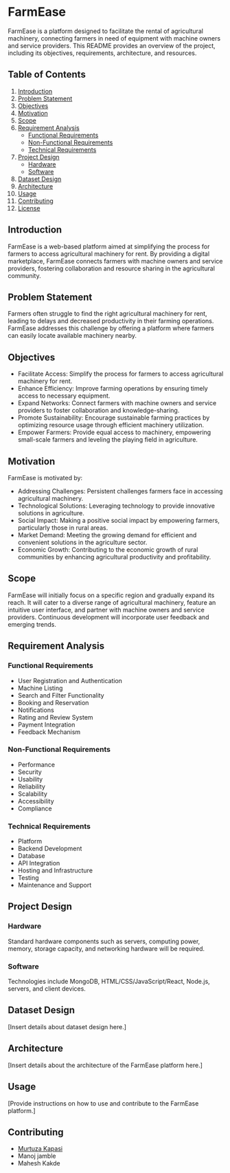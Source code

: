 # FarmEase

FarmEase is a platform designed to facilitate the rental of agricultural machinery, connecting farmers in need of equipment with machine owners and service providers. This README provides an overview of the project, including its objectives, requirements, architecture, and resources.

## Table of Contents

1. [Introduction](#introduction)
2. [Problem Statement](#problem-statement)
3. [Objectives](#objectives)
4. [Motivation](#motivation)
5. [Scope](#scope)
6. [Requirement Analysis](#requirement-analysis)
   - [Functional Requirements](#functional-requirements)
   - [Non-Functional Requirements](#non-functional-requirements)
   - [Technical Requirements](#technical-requirements)
7. [Project Design](#project-design)
   - [Hardware](#hardware)
   - [Software](#software)
8. [Dataset Design](#dataset-design)
9. [Architecture](#architecture)
10. [Usage](#usage)
11. [Contributing](#contributing)
12. [License](#license)

## Introduction

FarmEase is a web-based platform aimed at simplifying the process for farmers to access agricultural machinery for rent. By providing a digital marketplace, FarmEase connects farmers with machine owners and service providers, fostering collaboration and resource sharing in the agricultural community.

## Problem Statement

Farmers often struggle to find the right agricultural machinery for rent, leading to delays and decreased productivity in their farming operations. FarmEase addresses this challenge by offering a platform where farmers can easily locate available machinery nearby.

## Objectives

- Facilitate Access: Simplify the process for farmers to access agricultural machinery for rent.
- Enhance Efficiency: Improve farming operations by ensuring timely access to necessary equipment.
- Expand Networks: Connect farmers with machine owners and service providers to foster collaboration and knowledge-sharing.
- Promote Sustainability: Encourage sustainable farming practices by optimizing resource usage through efficient machinery utilization.
- Empower Farmers: Provide equal access to machinery, empowering small-scale farmers and leveling the playing field in agriculture.

## Motivation

FarmEase is motivated by:

- Addressing Challenges: Persistent challenges farmers face in accessing agricultural machinery.
- Technological Solutions: Leveraging technology to provide innovative solutions in agriculture.
- Social Impact: Making a positive social impact by empowering farmers, particularly those in rural areas.
- Market Demand: Meeting the growing demand for efficient and convenient solutions in the agriculture sector.
- Economic Growth: Contributing to the economic growth of rural communities by enhancing agricultural productivity and profitability.

## Scope

FarmEase will initially focus on a specific region and gradually expand its reach. It will cater to a diverse range of agricultural machinery, feature an intuitive user interface, and partner with machine owners and service providers. Continuous development will incorporate user feedback and emerging trends.

## Requirement Analysis

### Functional Requirements

- User Registration and Authentication
- Machine Listing
- Search and Filter Functionality
- Booking and Reservation
- Notifications
- Rating and Review System
- Payment Integration
- Feedback Mechanism

### Non-Functional Requirements

- Performance
- Security
- Usability
- Reliability
- Scalability
- Accessibility
- Compliance

### Technical Requirements

- Platform
- Backend Development
- Database
- API Integration
- Hosting and Infrastructure
- Testing
- Maintenance and Support

## Project Design

### Hardware

Standard hardware components such as servers, computing power, memory, storage capacity, and networking hardware will be required.

### Software

Technologies include MongoDB, HTML/CSS/JavaScript/React, Node.js, servers, and client devices.


## Dataset Design

[Insert details about dataset design here.]

## Architecture

[Insert details about the architecture of the FarmEase platform here.]

## Usage

[Provide instructions on how to use and contribute to the FarmEase platform.]

## Contributing

* [Murtuza Kapasi](https://github.com/MurtuzaKapasi)
* Manoj jamble
* Mahesh Kakde
